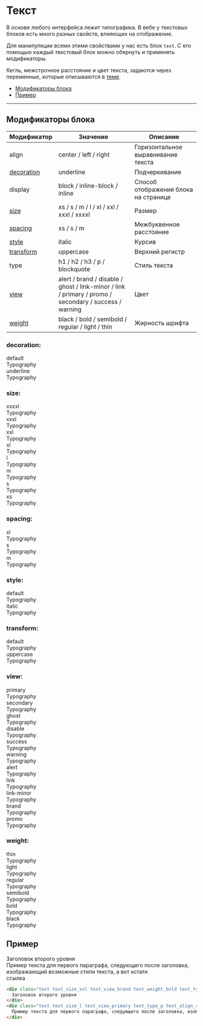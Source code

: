 # Текст

В основе любого интерфейса лежит типографика. В вебе у текстовых блоков есть много разных свойств, влияющих на отображение.

Для манипуляции всеми этими свойствами у нас есть блок `text`. С его помощью каждый текстовый блок можно обернуть и применять модификаторы.

Кегль, межстрочное расстояние и цвет текста, задаются через переменные, которые описываются в [теме](http://whitepaper.tools/doc.html#/theme-text).

* [Модификаторы блока](#Модификаторы)
* [Пример](#Пример)

___

## Модификаторы блока

Модификатор | Значение                                         | Описание
----------- | ------------------------------------------------ | ------------------------------------
align | center / left / right                        | Горизонтальное выравнивание текста
[decoration](#decoration) | underline                          | Подчеркивание
display | block / inline-block / inline            | Способ отображения блока на странице
[size](#size) | xs / s / m / l / xl / xxl / xxxl / xxxxl       | Размер
[spacing](#spacing) | xs / s / m                               | Межбуквенное расстояние
[style](#style) | italic                                       | Курсив
[transform](#transform) | uppercase                            | Верхний регистр
type | h1 / h2 / h3 / p / blockquote                  | Стиль текста
[view](#view) | alert / brand / disable / ghost / link-minor / link / primary / promo / secondary / success / warning | Цвет
[weight](#view) | black / bold / semibold / regular / light / thin | Жирность шрифта

### decoration:
<div class="demo__row">
    <div class="doc-view">
        <div class="doc-view__mod-name">
            <div class="text text_size_xl text_view_ghost">default</div>
        </div>
        <div class="text text_size_xl">Typography</div>
    </div>
    <div class="doc-view">
        <div class="doc-view__mod-name">
            <div class="text text_size_xl text_view_ghost">underline</div>
        </div>
        <div class="text text_size_xl text_decoration_underline">Typography</div>
    </div>
</div>

### size:
<div class="demo__row">
    <div class="doc-view">
        <div class="doc-view__mod-name">
            <div class="text text_size_xl text_view_ghost">xxxxl</div>
        </div>
        <div class="text text_size_xxxxl">Typography</div>
    </div>
    <div class="doc-view">
        <div class="doc-view__mod-name">
            <div class="text text_size_xl text_view_ghost">xxxl</div>
        </div>
        <div class="text text_size_xxxl">Typography</div>
    </div>
    <div class="doc-view">
        <div class="doc-view__mod-name">
            <div class="text text_size_xl text_view_ghost">xxl</div>
        </div>
        <div class="text text_size_xxl">Typography</div>
    </div>
    <div class="doc-view">
        <div class="doc-view__mod-name">
            <div class="text text_size_xl text_view_ghost">xl</div>
        </div>
        <div class="text text_size_xl">Typography</div>
    </div>
    <div class="doc-view">
        <div class="doc-view__mod-name">
            <div class="text text_size_xl text_view_ghost">l</div>
        </div>
        <div class="text text_size_l">Typography</div>
    </div>
    <div class="doc-view">
        <div class="doc-view__mod-name">
            <div class="text text_size_xl text_view_ghost">m</div>
        </div>
        <div class="text text_size_m">Typography</div>
    </div>
    <div class="doc-view">
        <div class="doc-view__mod-name">
            <div class="text text_size_xl text_view_ghost">s</div>
        </div>
        <div class="text text_size_s">Typography</div>
    </div>
    <div class="doc-view">
        <div class="doc-view__mod-name">
            <div class="text text_size_xl text_view_ghost">xs</div>
        </div>
        <div class="text text_size_xs">Typography</div>
    </div>
</div>

### spacing:
<div class="demo__row">
    <div class="doc-view">
        <div class="doc-view__mod-name">
            <div class="text text_size_xl text_view_ghost">xl</div>
        </div>
        <div class="text text_size_xl text_transform_uppercase text_spacing_xs">Typography</div>
    </div>
    <div class="doc-view">
        <div class="doc-view__mod-name">
            <div class="text text_size_xl text_view_ghost">s</div>
        </div>
        <div class="text text_size_xl text_transform_uppercase text_spacing_s">Typography</div>
    </div>
    <div class="doc-view">
        <div class="doc-view__mod-name">
            <div class="text text_size_xl text_view_ghost">m</div>
        </div>
        <div class="text text_size_xl text_transform_uppercase text_spacing_m">Typography</div>
    </div>
</div>

### style:
<div class="demo__row">
    <div class="doc-view">
        <div class="doc-view__mod-name">
            <div class="text text_size_xl text_view_ghost">default</div>
        </div>
        <div class="text text_size_xl">Typography</div>
    </div>
    <div class="doc-view">
        <div class="doc-view__mod-name">
            <div class="text text_size_xl text_view_ghost">italic</div>
        </div>
        <div class="text text_size_xl text_style_italic">Typography</div>
    </div>
</div>

### transform:
<div class="demo__row">
    <div class="doc-view">
        <div class="doc-view__mod-name">
            <div class="text text_size_xl text_view_ghost">default</div>
        </div>
        <div class="text text_size_xl">Typography</div>
    </div>
    <div class="doc-view">
        <div class="doc-view__mod-name">
            <div class="text text_size_xl text_view_ghost">uppercase</div>
        </div>
        <div class="text text_size_xl text_transform_uppercase">Typography</div>
    </div>
</div>

### view:
<div class="demo__row">
    <div class="doc-view">
        <div class="doc-view__mod-name">
            <div class="text text_size_xl text_view_ghost">primary</div>
        </div>
        <div class="text text_size_xl">Typography</div>
    </div>
    <div class="doc-view">
        <div class="doc-view__mod-name">
            <div class="text text_size_xl text_view_ghost">secondary</div>
        </div>
        <div class="text text_size_xl text_view_secondary">Typography</div>
    </div>
    <div class="doc-view">
        <div class="doc-view__mod-name">
            <div class="text text_size_xl text_view_ghost">ghost</div>
        </div>
        <div class="text text_size_xl text_view_ghost">Typography</div>
    </div>
    <div class="doc-view">
        <div class="doc-view__mod-name">
            <div class="text text_size_xl text_view_ghost">disable</div>
        </div>
        <div class="text text_size_xl text_view_disable">Typography</div>
    </div>
    <div class="doc-view">
        <div class="doc-view__mod-name">
            <div class="text text_size_xl text_view_ghost">success</div>
        </div>
        <div class="text text_size_xl text_view_success">Typography</div>
    </div>
    <div class="doc-view">
        <div class="doc-view__mod-name">
            <div class="text text_size_xl text_view_ghost">warning</div>
        </div>
        <div class="text text_size_xl text_view_warning">Typography</div>
    </div>
    <div class="doc-view">
        <div class="doc-view__mod-name">
            <div class="text text_size_xl text_view_ghost">alert</div>
        </div>
        <div class="text text_size_xl text_view_alert">Typography</div>
    </div>
    <div class="doc-view">
        <div class="doc-view__mod-name">
            <div class="text text_size_xl text_view_ghost">link</div>
        </div>
        <div class="text text_size_xl text_view_link">Typography</div>
    </div>
    <div class="doc-view">
        <div class="doc-view__mod-name">
            <div class="text text_size_xl text_view_ghost">link-minor</div>
        </div>
        <div class="text text_size_xl text_view_link-minor">Typography</div>
    </div>
    <div class="doc-view">
        <div class="doc-view__mod-name">
            <div class="text text_size_xl text_view_ghost">brand</div>
        </div>
        <div class="text text_size_xl text_view_brand">Typography</div>
    </div>
    <div class="doc-view">
        <div class="doc-view__mod-name">
            <div class="text text_size_xl text_view_ghost">promo</div>
        </div>
        <div class="text text_size_xl text_view_promo">Typography</div>
    </div>
</div>

### weight:
<div class="demo__row">
    <div class="doc-view">
        <div class="doc-view__mod-name">
            <div class="text text_size_xl text_view_ghost">thin</div>
        </div>
        <div class="text text_size_xl text_weight_thin">Typography</div>
    </div>
    <div class="doc-view">
        <div class="doc-view__mod-name">
            <div class="text text_size_xl text_view_ghost">light</div>
        </div>
        <div class="text text_size_xl text_weight_light">Typography</div>
    </div>
    <div class="doc-view">
        <div class="doc-view__mod-name">
            <div class="text text_size_xl text_view_ghost">regular</div>
        </div>
        <div class="text text_size_xl text_weight_regular">Typography</div>
    </div>
    <div class="doc-view">
        <div class="doc-view__mod-name">
            <div class="text text_size_xl text_view_ghost">semibold</div>
        </div>
        <div class="text text_size_xl text_weight_semibold">Typography</div>
    </div>
    <div class="doc-view">
        <div class="doc-view__mod-name">
            <div class="text text_size_xl text_view_ghost">bold</div>
        </div>
        <div class="text text_size_xl text_weight_bold">Typography</div>
    </div>
    <div class="doc-view">
        <div class="doc-view__mod-name">
            <div class="text text_size_xl text_view_ghost">black</div>
        </div>
        <div class="text text_size_xl text_weight_black">Typography</div>
    </div>
</div>

## Пример

<div class="text text_size_xxl text_view_brand text_weight_bold text_type_h2 text_align_center">
  Заголовок второго уровня
</div>
<div class="text text_size_l text_view_primary text_type_p text_align_center">
  Пример текста для первого параграфа, следующего после заголовка, изображающий возможные стили текста, а вот кстати <div class="text text_display_inline text_view_link">ссылка</div>
</div>


```html
<div class="text text_size_xxl text_view_brand text_weight_bold text_type_h2 text_align_center">
  Заголовок второго уровня
</div>
<div class="text text_size_l text_view_primary text_type_p text_align_center">
  Пример текста для первого параграфа, следующего после заголовка, изображающий возможные стили текста, а вот кстати <div class="text text_display_inline text_view_link">ссылка</div>
</div>
```
